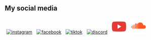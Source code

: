 ## My social media
<p>
    <a href="https://www.instagram.com/_nhathuynguyen_/"><img style="margin-inline: 5px;" src="/assets/img/instagram-logo.png" alt="instagram"></a>
    <a href="https://www.facebook.com/nhathuynguyenn"><img style="margin-inline: 5px;" src="/assets/img/facebook-logo.png" alt="facebook"></a>
    <a href="https://www.tiktok.com/@_nhathuynguyen"><img style="margin-inline: 5px;" src="/assets/img/tiktok-logo.png" alt="tiktok"></a>
    <a href="https://discord.gg/3GhWXn4S"><img style="margin-inline: 5px;" src="/assets/img/discord-logo.png" alt="discord"></a>
    <a href="https://www.youtube.com/@nhathuy_nguyen"><img style="margin-inline: 5px; width: 45px;" src="/assets/img/youtube-logo.png" alt="youtube"></a>
    <a href="https://soundcloud.com/sah1909"><img style="margin-inline: 5px; width: 50px;" src="/assets/img/soundcloud-logo.png" alt="soundcloud"></a>
</p>


